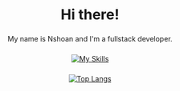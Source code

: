 <div align="center">

<h1>Hi there!</h1>

###

<p>My name is Nshoan and I'm a fullstack developer.</p>

###
  
  [![My Skills](https://skillicons.dev/icons?i=cs,dotnet,visualstudio,vscode,css,html,js,react,git,github,postman,powershell&perline=4)](https://github.com/tandpfun/skill-icons)

###
  
  [![Top Langs](https://github-readme-stats.vercel.app/api/top-langs/?username=blueberrypwn&layout=compact&theme=transparent)](https://github.com/anuraghazra/github-readme-stats)
  
</div>
